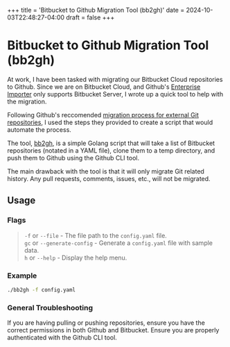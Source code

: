 +++
title = 'Bitbucket to Github Migration Tool (bb2gh)'
date = 2024-10-03T22:48:27-04:00
draft = false
+++

# Bitbucket to Github Migration Tool (bb2gh)
At work, I have been tasked with migrating our Bitbucket Cloud repositories to Github. Since we are on Bitbucket Cloud, and Github's [Enterprise Importer](https://docs.github.com/en/migrations/using-github-enterprise-importer) only supports Bitbucket Server, I wrote up a quick tool to help with the migration.

Following Github's reccomended [migration process for external Git repositories](https://docs.github.com/en/migrations/importing-source-code/using-the-command-line-to-import-source-code/importing-an-external-git-repository-using-the-command-line), I used the steps they provided to create a script that would automate the process.

The tool, [bb2gh](https://github.com/JonSchaeffer/bb2gh), is a simple Golang script that will take a list of Bitbucket repositories (notated in a YAML file), clone them to a temp directory, and push them to Github using the Github CLI tool.

The main drawback with the tool is that it will only migrate Git related history. Any pull requests, comments, issues, etc., will not be migrated. 

## Usage

### Flags

> `-f` or `--file` - The file path to the `config.yaml` file.  
> `gc` or `--generate-config` - Generate a `config.yaml` file with sample data.  
> `h` or `--help` - Display the help menu.  

### Example
```bash
./bb2gh -f config.yaml
```
### General Troubleshooting

If you are having pulling or pushing repositories, ensure you have the correct permissions in both Github and Bitbucket. Ensure you are properly authenticated with the Github CLI tool. 
